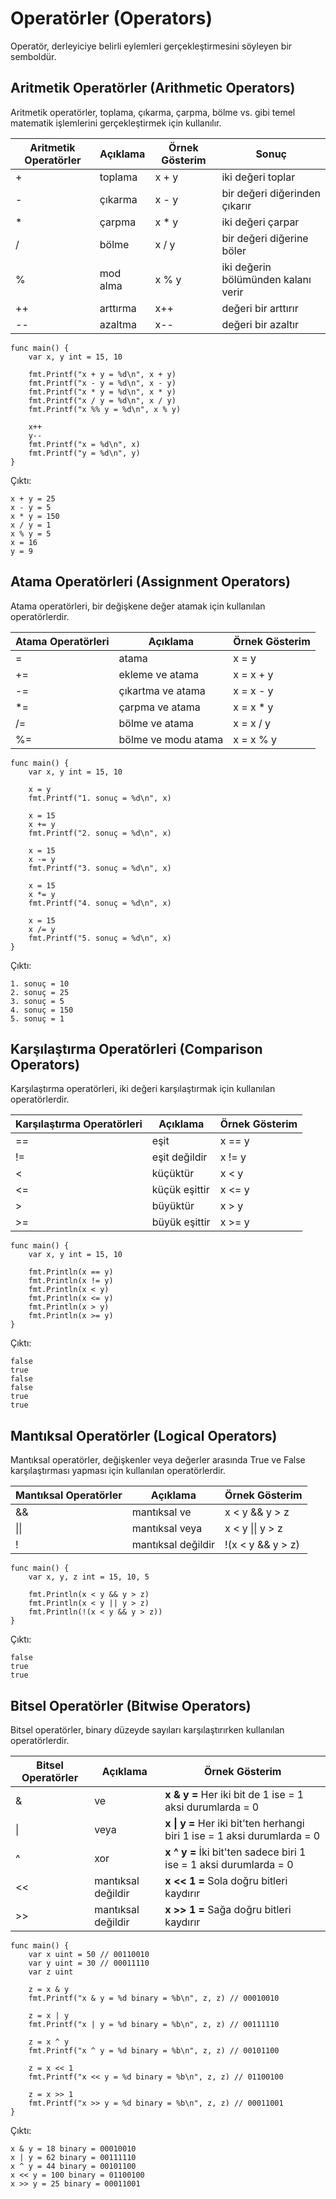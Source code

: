 # Operatörler (Operators)

Operatör, derleyiciye belirli eylemleri gerçekleştirmesini söyleyen bir semboldür.

## Aritmetik Operatörler (Arithmetic Operators)

Aritmetik operatörler, toplama, çıkarma, çarpma, bölme vs. gibi temel matematik işlemlerini gerçekleştirmek için kullanılır.

| Aritmetik Operatörler | Açıklama | Örnek Gösterim | Sonuç
| ----- | ----- | ----- | -----
| + | toplama | x + y | iki değeri toplar
| - | çıkarma | x - y | bir değeri diğerinden çıkarır
| * | çarpma | x * y | iki değeri çarpar
| / | bölme | x / y | bir değeri diğerine böler
| % | mod alma | x % y | iki değerin bölümünden kalanı verir
| ++ | arttırma | x++ | değeri bir arttırır
| -- | azaltma | x-- | değeri bir azaltır
 

```
func main() {
	var x, y int = 15, 10

	fmt.Printf("x + y = %d\n", x + y)
	fmt.Printf("x - y = %d\n", x - y)
	fmt.Printf("x * y = %d\n", x * y)
	fmt.Printf("x / y = %d\n", x / y)
	fmt.Printf("x %% y = %d\n", x % y)

	x++
	y--
	fmt.Printf("x = %d\n", x)
	fmt.Printf("y = %d\n", y)
}
```

Çıktı:
```
x + y = 25
x - y = 5  
x * y = 150
x / y = 1  
x % y = 5  
x = 16     
y = 9
```

## Atama Operatörleri (Assignment Operators)

Atama operatörleri, bir değişkene değer atamak için kullanılan operatörlerdir.

| Atama Operatörleri | Açıklama | Örnek Gösterim |
| ----- | ----- | ----- | 
| = | atama | x = y | 
| += | ekleme ve atama | x = x + y | 
| -= | çıkartma ve atama | x = x - y | 
| *= | çarpma ve atama | x = x * y | 
| /= | bölme ve atama | x = x / y | 
| %= | bölme ve modu atama | x = x % y | 

```
func main() {
	var x, y int = 15, 10

	x = y 
	fmt.Printf("1. sonuç = %d\n", x)

	x = 15
	x += y
	fmt.Printf("2. sonuç = %d\n", x)

	x = 15
	x -= y
	fmt.Printf("3. sonuç = %d\n", x)

	x = 15
	x *= y
	fmt.Printf("4. sonuç = %d\n", x)

	x = 15
	x /= y
	fmt.Printf("5. sonuç = %d\n", x)
}
```

Çıktı:
```
1. sonuç = 10
2. sonuç = 25 
3. sonuç = 5  
4. sonuç = 150
5. sonuç = 1  
```

## Karşılaştırma Operatörleri (Comparison Operators)

Karşılaştırma operatörleri, iki değeri karşılaştırmak için kullanılan operatörlerdir.

| Karşılaştırma Operatörleri | Açıklama | Örnek Gösterim |
| ----- | ----- | ----- | 
| == | eşit | x == y | 
| != | eşit değildir | x != y | 
| < | küçüktür | x < y | 
| <= | küçük eşittir | x <= y | 
| > | büyüktür | x > y | 
| >= | büyük eşittir | x >= y | 

```
func main() {
	var x, y int = 15, 10

	fmt.Println(x == y)
	fmt.Println(x != y)
	fmt.Println(x < y)
	fmt.Println(x <= y)
	fmt.Println(x > y)
	fmt.Println(x >= y)
}
```

Çıktı:
```
false
true 
false
false
true 
true 
```

## Mantıksal Operatörler (Logical  Operators)

Mantıksal operatörler, değişkenler veya değerler arasında True ve False karşılaştırması yapması için kullanılan operatörlerdir.

| Mantıksal Operatörler | Açıklama | Örnek Gösterim |
| ----- | ----- | ----- | 
| && | mantıksal ve  | x < y && y > z | 
| &#124;&#124; | mantıksal veya | x < y &#124;&#124; y > z | 
| ! | mantıksal değildir | !(x < y && y > z) | 

```
func main() {
	var x, y, z int = 15, 10, 5

	fmt.Println(x < y && y > z)
	fmt.Println(x < y || y > z)
	fmt.Println(!(x < y && y > z))
}
```

Çıktı:
```
false
true
true
```

## Bitsel Operatörler (Bitwise Operators)

Bitsel operatörler, binary düzeyde sayıları karşılaştırırken kullanılan operatörlerdir.

| Bitsel Operatörler | Açıklama | Örnek Gösterim |
| ----- | ----- | ----- | 
| & | ve  | **x & y =** Her iki bit de 1 ise = 1 aksi durumlarda = 0 | 
| &#124; | veya | **x &#124; y =** Her iki bit'ten herhangi biri 1 ise = 1 aksi durumlarda = 0| 
| ^ | xor | **x ^ y =** İki bit'ten sadece biri 1 ise = 1 aksi durumlarda = 0 | 
| << | mantıksal değildir | **x << 1 =** Sola doğru bitleri kaydırır | 
| >> | mantıksal değildir | **x >> 1 =** Sağa doğru bitleri kaydırır | 


```
func main() {
	var x uint = 50 // 00110010
	var y uint = 30 // 00011110
	var z uint

	z = x & y
	fmt.Printf("x & y = %d binary = %b\n", z, z) // 00010010

	z = x | y
	fmt.Printf("x | y = %d binary = %b\n", z, z) // 00111110

	z = x ^ y
	fmt.Printf("x ^ y = %d binary = %b\n", z, z) // 00101100

	z = x << 1
	fmt.Printf("x << y = %d binary = %b\n", z, z) // 01100100

	z = x >> 1
	fmt.Printf("x >> y = %d binary = %b\n", z, z) // 00011001
}
```

Çıktı:
```
x & y = 18 binary = 00010010 
x | y = 62 binary = 00111110
x ^ y = 44 binary = 00101100   
x << y = 100 binary = 01100100
x >> y = 25 binary = 00011001
```